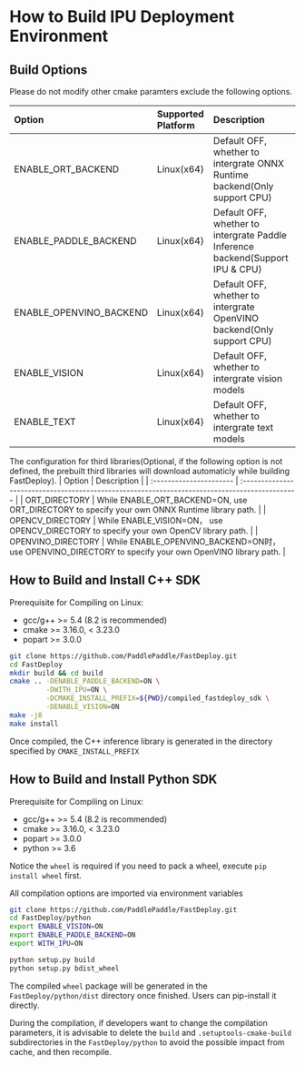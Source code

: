 
# How to Build IPU Deployment Environment

## Build Options

Please do not modify other cmake paramters exclude the following options.

| Option                      | Supported Platform | Description                                                                        |
|:------------------------|:------- | :--------------------------------------------------------------------------|
| ENABLE_ORT_BACKEND      | Linux(x64) | Default OFF, whether to intergrate ONNX Runtime backend(Only support CPU)   |
| ENABLE_PADDLE_BACKEND   | Linux(x64) | Default OFF, whether to intergrate Paddle Inference backend(Support IPU & CPU)             |               
| ENABLE_OPENVINO_BACKEND | Linux(x64) | Default OFF, whether to intergrate OpenVINO backend(Only support CPU)      |
| ENABLE_VISION           | Linux(x64) | Default OFF, whether to intergrate vision models |
| ENABLE_TEXT             | Linux(x64) | Default OFF, whether to intergrate text models |

The configuration for third libraries(Optional, if the following option is not defined, the prebuilt third libraries will download automaticly while building FastDeploy).
| Option                     | Description                                                                                           |
| :---------------------- | :--------------------------------------------------------------------------------------------- |
| ORT_DIRECTORY           | While ENABLE_ORT_BACKEND=ON, use ORT_DIRECTORY to specify your own ONNX Runtime library path.  |
| OPENCV_DIRECTORY        | While ENABLE_VISION=ON， use OPENCV_DIRECTORY to specify your own OpenCV library path.     |
| OPENVINO_DIRECTORY      |  While ENABLE_OPENVINO_BACKEND=ON时， use OPENVINO_DIRECTORY to specify your own OpenVINO library path.    |

## How to Build and Install C++ SDK

Prerequisite for Compiling on Linux:

- gcc/g++ >= 5.4 (8.2 is recommended)
- cmake >= 3.16.0, < 3.23.0
- popart >= 3.0.0

```bash
git clone https://github.com/PaddlePaddle/FastDeploy.git
cd FastDeploy
mkdir build && cd build
cmake .. -DENABLE_PADDLE_BACKEND=ON \
         -DWITH_IPU=ON \
         -DCMAKE_INSTALL_PREFIX=${PWD}/compiled_fastdeploy_sdk \
         -DENABLE_VISION=ON
make -j8
make install
```

Once compiled, the C++ inference library is generated in the directory specified by `CMAKE_INSTALL_PREFIX`

## How to Build and Install Python SDK

Prerequisite for Compiling on Linux:

- gcc/g++ >= 5.4 (8.2 is recommended)
- cmake >= 3.16.0, < 3.23.0
- popart >= 3.0.0
- python >= 3.6

Notice the `wheel` is required if you need to pack a wheel, execute `pip install wheel` first.

All compilation options are imported via environment variables

```bash
git clone https://github.com/PaddlePaddle/FastDeploy.git
cd FastDeploy/python
export ENABLE_VISION=ON
export ENABLE_PADDLE_BACKEND=ON
export WITH_IPU=ON

python setup.py build
python setup.py bdist_wheel
```

The compiled `wheel` package will be generated in the `FastDeploy/python/dist` directory once finished. Users can pip-install it directly.

During the compilation, if developers want to change the compilation parameters, it is advisable to delete the `build` and `.setuptools-cmake-build` subdirectories in the `FastDeploy/python` to avoid the possible impact from cache, and then recompile.
